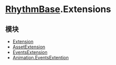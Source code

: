 # [RhythmBase](../namespaces.md).Extensions

## 模块

- [Extension](../module/RhythmBase.Extension.md)
- [AssetExtension](../module/Assets.Extension.md)
- [EventsExtension](../module/EventsExtension.md)
- [Animation.EventsExtention](../module/Animation.EventsExtension.md)